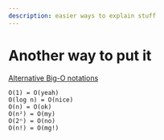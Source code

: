 ```yaml
---
description: easier ways to explain stuff
---
```


# Another way to put it

[Alternative Big-O notations](https://twitter.com/jwcarroll/status/1114576190247976960)

```text
O(1) = O(yeah)
O(log n) = O(nice)
O(n) = O(ok)
O(n²) = O(my)
O(2ⁿ) = O(no)
O(n!) = O(mg!)
```

